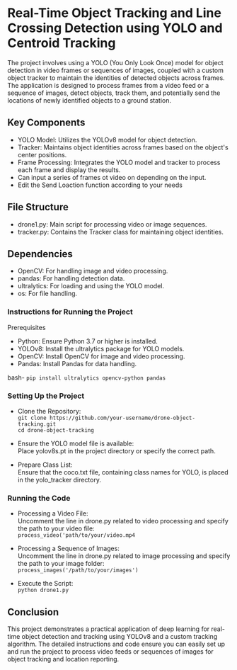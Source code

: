 # Real-Time Object Tracking and Line Crossing Detection using YOLO and Centroid Tracking
The project involves using a YOLO (You Only Look Once) model for object detection in video frames or sequences of images, coupled with a custom object tracker to maintain the identities of detected objects across frames. The application is designed to process frames from a video feed or a sequence of images, detect objects, track them, and potentially send the locations of newly identified objects to a ground station.

## Key Components
* YOLO Model: Utilizes the YOLOv8 model for object detection.
* Tracker: Maintains object identities across frames based on the object's center positions.
* Frame Processing: Integrates the YOLO model and tracker to process each frame and display the results.
* Can input a series of frames ot video on depending on the input.
* Edit the Send Loaction function according to your needs
  
## File Structure
* drone1.py: Main script for processing video or image sequences.
* tracker.py: Contains the Tracker class for maintaining object identities.

## Dependencies
* OpenCV: For handling image and video processing.
* pandas: For handling detection data.
* ultralytics: For loading and using the YOLO model.
* os: For file handling.
### Instructions for Running the Project
Prerequisites
* Python: Ensure Python 3.7 or higher is installed.
* YOLOv8: Install the ultralytics package for YOLO models.
* OpenCV: Install OpenCV for image and video processing.
* Pandas: Install Pandas for data handling.

bash-
`pip install ultralytics opencv-python pandas`

### Setting Up the Project
* Clone the Repository:</br>
`git clone https://github.com/your-username/drone-object-tracking.git`</br>
`cd drone-object-tracking`

* Ensure the YOLO model file is available:<br/>
 Place yolov8s.pt in the project directory or specify the correct path.

* Prepare Class List:<br/>
Ensure that the coco.txt file, containing class names for YOLO, is placed in the yolo_tracker directory.

### Running the Code
* Processing a Video File:<br/>
Uncomment the line in drone.py related to video processing and specify the path to your video file:<br>
`process_video('path/to/your/video.mp4`

* Processing a Sequence of Images:<br/>
Uncomment the line in drone.py related to image processing and specify the path to your image folder:</br>
`process_images('/path/to/your/images')`

* Execute the Script:<br/>
`python drone1.py`

## Conclusion
This project demonstrates a practical application of deep learning for real-time object detection and tracking using YOLOv8 and a custom tracking algorithm. The detailed instructions and code ensure you can easily set up and run the project to process video feeds or sequences of images for object tracking and location reporting.






